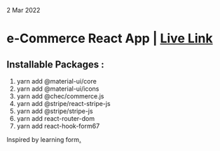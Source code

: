 2 Mar 2022 

# e-Commerce React App | [Live Link]()

## Installable Packages :
1. yarn add @material-ui/core
2. yarn add @material-ui/icons
3. yarn add @chec/commerce.js
4. yarn add @stripe/react-stripe-js
5. yarn add @stripe/stripe-js
6. yarn add react-router-dom
7. yarn add react-hook-form67

Inspired by learning form[.](https://youtu.be/377AQ0y6LPA)
